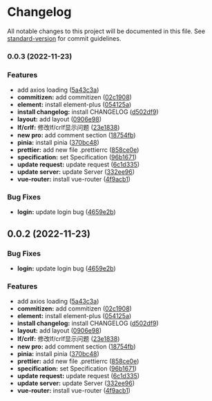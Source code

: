 # Changelog

All notable changes to this project will be documented in this file. See [standard-version](https://github.com/conventional-changelog/standard-version) for commit guidelines.

### 0.0.3 (2022-11-23)


### Features

* add axios loading ([5a43c3a](https://github.com/luwenhai99999/vue-element-admin-next/commit/5a43c3a39277a842c02304b72ef5ce36d0332875))
* **commitizen:** add commitizen ([02c1908](https://github.com/luwenhai99999/vue-element-admin-next/commit/02c190839dc01d85bc27d2049a21726dbe993226))
* **element:** install element-plus ([054125a](https://github.com/luwenhai99999/vue-element-admin-next/commit/054125a84ea2a436c336a122c5244bf038890dd3))
* **install changelog:** install CHANGELOG ([d502df9](https://github.com/luwenhai99999/vue-element-admin-next/commit/d502df91abe8786d3c9bd2790723e11ab1c49ee2))
* **layout:** add layout ([0906e98](https://github.com/luwenhai99999/vue-element-admin-next/commit/0906e980ed471150f4567db4598e3cba40ed655a))
* **lf/crlf:** 修改lf/crlf显示问题 ([23e1838](https://github.com/luwenhai99999/vue-element-admin-next/commit/23e18388b4f5706188a26b0d9af30a30b3cb4d2f))
* **new pro:** add comment section ([18754fb](https://github.com/luwenhai99999/vue-element-admin-next/commit/18754fb45051585bdb06a1f7ffeae5438554dadd))
* **pinia:** install pinia ([370bc48](https://github.com/luwenhai99999/vue-element-admin-next/commit/370bc488881672bc3660a48f8c73398df30c9074))
* **prettier:** add new file .prettierrc ([858ce0e](https://github.com/luwenhai99999/vue-element-admin-next/commit/858ce0ebea959a75913234abd4b0d47c35b653ae))
* **specification:** set Specification ([96b1671](https://github.com/luwenhai99999/vue-element-admin-next/commit/96b1671730626b3ad2b01d6f7f05659f90419ded))
* **update request:** update request ([6c1d335](https://github.com/luwenhai99999/vue-element-admin-next/commit/6c1d335569e3828913f122ff6a76554a4d154c3f))
* **update server:** update Server ([332ee96](https://github.com/luwenhai99999/vue-element-admin-next/commit/332ee96018273d6f9c4a1109204b6f69a2325209))
* **vue-router:** install vue-router ([4f9acb1](https://github.com/luwenhai99999/vue-element-admin-next/commit/4f9acb171cee0ac1b3be880991027cb7976d580a))


### Bug Fixes

* **login:** update login bug ([4659e2b](https://github.com/luwenhai99999/vue-element-admin-next/commit/4659e2b3ad0ffadeb447a505b1676fc6c6b55f4d))

## 0.0.2 (2022-11-23)


### Bug Fixes

* **login:** update login bug ([4659e2b](https://github.com/luwenhai99999/vue-element-admin-next/commit/4659e2b3ad0ffadeb447a505b1676fc6c6b55f4d))


### Features

* add axios loading ([5a43c3a](https://github.com/luwenhai99999/vue-element-admin-next/commit/5a43c3a39277a842c02304b72ef5ce36d0332875))
* **commitizen:** add commitizen ([02c1908](https://github.com/luwenhai99999/vue-element-admin-next/commit/02c190839dc01d85bc27d2049a21726dbe993226))
* **element:** install element-plus ([054125a](https://github.com/luwenhai99999/vue-element-admin-next/commit/054125a84ea2a436c336a122c5244bf038890dd3))
* **install changelog:** install CHANGELOG ([d502df9](https://github.com/luwenhai99999/vue-element-admin-next/commit/d502df91abe8786d3c9bd2790723e11ab1c49ee2))
* **layout:** add layout ([0906e98](https://github.com/luwenhai99999/vue-element-admin-next/commit/0906e980ed471150f4567db4598e3cba40ed655a))
* **lf/crlf:** 修改lf/crlf显示问题 ([23e1838](https://github.com/luwenhai99999/vue-element-admin-next/commit/23e18388b4f5706188a26b0d9af30a30b3cb4d2f))
* **new pro:** add comment section ([18754fb](https://github.com/luwenhai99999/vue-element-admin-next/commit/18754fb45051585bdb06a1f7ffeae5438554dadd))
* **pinia:** install pinia ([370bc48](https://github.com/luwenhai99999/vue-element-admin-next/commit/370bc488881672bc3660a48f8c73398df30c9074))
* **prettier:** add new file .prettierrc ([858ce0e](https://github.com/luwenhai99999/vue-element-admin-next/commit/858ce0ebea959a75913234abd4b0d47c35b653ae))
* **specification:** set Specification ([96b1671](https://github.com/luwenhai99999/vue-element-admin-next/commit/96b1671730626b3ad2b01d6f7f05659f90419ded))
* **update request:** update request ([6c1d335](https://github.com/luwenhai99999/vue-element-admin-next/commit/6c1d335569e3828913f122ff6a76554a4d154c3f))
* **update server:** update Server ([332ee96](https://github.com/luwenhai99999/vue-element-admin-next/commit/332ee96018273d6f9c4a1109204b6f69a2325209))
* **vue-router:** install vue-router ([4f9acb1](https://github.com/luwenhai99999/vue-element-admin-next/commit/4f9acb171cee0ac1b3be880991027cb7976d580a))
